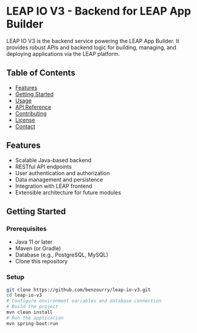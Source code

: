 # LEAP IO V3 - Backend for LEAP App Builder

LEAP IO V3 is the backend service powering the LEAP App Builder. It provides robust APIs and backend logic for building, managing, and deploying applications via the LEAP platform.

## Table of Contents

- [Features](#features)
- [Getting Started](#getting-started)
- [Usage](#usage)
- [API Reference](#api-reference)
- [Contributing](#contributing)
- [License](#license)
- [Contact](#contact)

## Features

- Scalable Java-based backend
- RESTful API endpoints
- User authentication and authorization
- Data management and persistence
- Integration with LEAP frontend
- Extensible architecture for future modules

## Getting Started

### Prerequisites

- Java 11 or later
- Maven (or Gradle)
- Database (e.g., PostgreSQL, MySQL)
- Clone this repository

### Setup

```bash
git clone https://github.com/benzourry/leap-io-v3.git
cd leap-io-v3
# Configure environment variables and database connection
# Build the project
mvn clean install
# Run the application
mvn spring-boot:run

